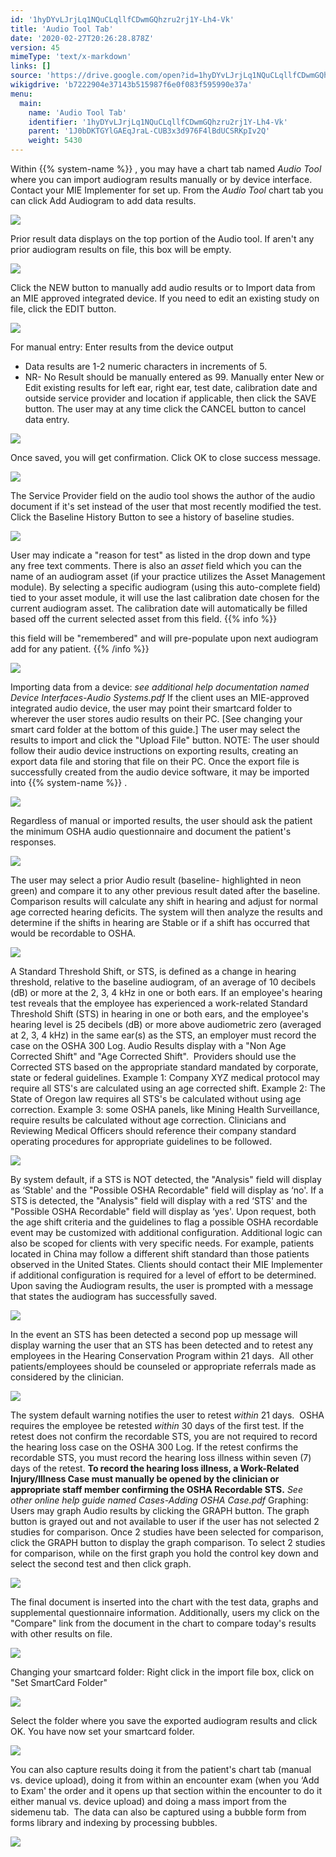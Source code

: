 ```yaml
---
id: '1hyDYvLJrjLq1NQuCLqllfCDwmGQhzru2rj1Y-Lh4-Vk'
title: 'Audio Tool Tab'
date: '2020-02-27T20:26:28.878Z'
version: 45
mimeType: 'text/x-markdown'
links: []
source: 'https://drive.google.com/open?id=1hyDYvLJrjLq1NQuCLqllfCDwmGQhzru2rj1Y-Lh4-Vk'
wikigdrive: 'b7222904e37143b515987f6e0f083f595990e37a'
menu:
  main:
    name: 'Audio Tool Tab'
    identifier: '1hyDYvLJrjLq1NQuCLqllfCDwmGQhzru2rj1Y-Lh4-Vk'
    parent: '1J0bDKTGYlGAEqJraL-CUB3x3d976F4lBdUCSRKpIv2Q'
    weight: 5430
---
```

Within {{% system-name %}} , you may have a chart tab named *Audio Tool* where you can import audiogram results manually or by device interface. Contact your MIE Implementer for set up. From the *Audio Tool* chart tab you can click Add Audiogram to add data results.

![](../audio-tool-tab.assets/100002010000030E00000104A8DBA2AEAB977B22.png)

Prior result data displays on the top portion of the Audio tool. If aren't any prior audiogram results on file, this box will be empty.

![](../audio-tool-tab.assets/100002010000029A000001310EFFE6CD7B999363.png)

Click the NEW button to manually add audio results or to Import data from an MIE approved integrated device. If you need to edit an existing study on file, click the EDIT button.

![](../audio-tool-tab.assets/1000000000000191000000D6654F8430F6C203FE.jpg)

For manual entry:
Enter results from the device output
* Data results are 1-2 numeric characters in increments of 5.
* NR- No Result should be manually entered as 99.
Manually enter New or Edit existing results for left ear, right ear, test date, calibration date and outside service provider and location if applicable, then click the SAVE button. The user may at any time click the CANCEL button to cancel data entry.

![](../audio-tool-tab.assets/10000000000001C3000000F3323720171F7E50A6.jpg)

Once saved, you will get confirmation. Click OK to close success message.

![](../audio-tool-tab.assets/1000020100000119000000B0097465D2254C5A66.png)

The Service Provider field on the audio tool shows the author of the audio document if it's set instead of the user that most recently modified the test.
Click the Baseline History Button to see a history of baseline studies.

![](../audio-tool-tab.assets/100002010000021B00000086BEA7409201BAA772.png)

User may indicate a "reason for test" as listed in the drop down and type any free text comments. There is also an *asset* field which you can the name of an audiogram asset (if your practice utilizes the Asset Management module). By selecting a specific audiogram (using this auto-complete field) tied to your asset module, it will use the last calibration date chosen for the current audiogram asset. The calibration date will automatically be filled based off the current selected asset from this field.
{{% info %}}

this field will be "remembered" and will pre-populate upon next audiogram add for any patient.
{{% /info %}}

![](../audio-tool-tab.assets/1000020100000255000000917EB1C07E9336ED63.png)

Importing data from a device: *see additional help documentation named Device Interfaces-Audio Systems.pdf*
If the client uses an MIE-approved integrated audio device, the user may point their smartcard folder to wherever the user stores audio results on their PC. [See changing your smart card folder at the bottom of this guide.] The user may select the results to import and click the "Upload File" button. NOTE: The user should follow their audio device instructions on exporting results, creating an export data file and storing that file on their PC. Once the export file is successfully created from the audio device software, it may be imported into {{% system-name %}} .

![](../audio-tool-tab.assets/10000201000002AF000000CC578DA4E3041CFE88.png)

Regardless of manual or imported results, the user should ask the patient the minimum OSHA audio questionnaire and document the patient's responses.

![](../audio-tool-tab.assets/100002010000039500000109924BDFC51B7FB385.png)

The user may select a prior Audio result (baseline- highlighted in neon green) and compare it to any other previous result dated after the baseline. Comparison results will calculate any shift in hearing and adjust for normal age corrected hearing deficits. The system will then analyze the results and determine if the shifts in hearing are Stable or if a shift has occurred that would be recordable to OSHA.

![](../audio-tool-tab.assets/10000000000001E800000178EAB6EF074D0357D3.jpg)

A Standard Threshold Shift, or STS, is defined as a change in hearing threshold, relative to the baseline audiogram, of an average of 10 decibels (dB) or more at the 2, 3, 4 kHz in one or both ears. If an employee's hearing test reveals that the employee has experienced a work-related Standard Threshold Shift (STS) in hearing in one or both ears, and the employee's hearing level is 25 decibels (dB) or more above audiometric zero (averaged at 2, 3, 4 kHz) in the same ear(s) as the STS, an employer must record the case on the OSHA 300 Log.
Audio Results display with a "Non Age Corrected Shift" and "Age Corrected Shift".  Providers should use the Corrected STS based on the appropriate standard mandated by corporate, state or federal guidelines. Example 1: Company XYZ medical protocol may require all STS's are calculated using an age corrected shift. Example 2: The State of Oregon law requires all STS's be calculated without using age correction. Example 3: some OSHA panels, like Mining Health Surveillance, require results be calculated without age correction. Clinicians and Reviewing Medical Officers should reference their company standard operating procedures for appropriate guidelines to be followed.

![](../audio-tool-tab.assets/10000000000001E70000003B75FC41E7FED6A119.jpg)

By system default, if a STS is NOT detected, the "Analysis" field will display as ‘Stable' and the "Possible OSHA Recordable" field will display as ‘no'. If a STS is detected, the "Analysis" field will display with a red ‘STS' and the "Possible OSHA Recordable" field will display as ‘yes'.
Upon request, both the age shift criteria and the guidelines to flag a possible OSHA recordable event may be customized with additional configuration. Additional logic can also be scoped for clients with very specific needs. For example, patients located in China may follow a different shift standard than those patients observed in the United States. Clients should contact their MIE Implementer if additional configuration is required for a level of effort to be determined.
Upon saving the Audiogram results, the user is prompted with a message that states the audiogram has successfully saved.

![](../audio-tool-tab.assets/10000000000000990000005F2E8B650FA82C1F45.jpg)

In the event an STS has been detected a second pop up message will display warning the user that an STS has been detected and to retest any employees in the Hearing Conservation Program within 21 days.  All other patients/employees should be counseled or appropriate referrals made as considered by the clinician.

![](../audio-tool-tab.assets/10000000000001380000008597CA38252FBEACAE.jpg)

The system default warning notifies the user to retest *within* 21 days.  OSHA requires the employee be retested *within* 30 days of the first test. If the retest does not confirm the recordable STS, you are not required to record the hearing loss case on the OSHA 300 Log. If the retest confirms the recordable STS, you must record the hearing loss illness within seven (7) days of the retest. **To record the hearing loss illness, a Work-Related Injury/Illness Case must manually be opened by the clinician or appropriate staff member confirming the OSHA Recordable STS.** *See other online help guide named Cases-Adding OSHA Case.pdf*
Graphing:
Users may graph Audio results by clicking the GRAPH button. The graph button is grayed out and not available to user if the user has not selected 2 studies for comparison. Once 2 studies have been selected for comparison, click the GRAPH button to display the graph comparison. To select 2 studies for comparison, while on the first graph you hold the control key down and select the second test and then click graph.

![](../audio-tool-tab.assets/1000020100000343000001D55840973A6C4D8C3A.png)

The final document is inserted into the chart with the test data, graphs and supplemental questionnaire information. Additionally, users my click on the "Compare" link from the document in the chart to compare today's results with other results on file.

![](../audio-tool-tab.assets/1000020100000509000001BEF8D85BD4623CCDE0.png)

Changing your smartcard folder:
Right click in the import file box, click on "Set SmartCard Folder"

![](../audio-tool-tab.assets/100002010000025A000001814F6AA9B7122FFA32.png)

Select the folder where you save the exported audiogram results and click OK. You have now set your smartcard folder.

![](../audio-tool-tab.assets/10000201000001470000015397A70E223CD2C40D.png)

You can also capture results doing it from the patient's chart tab (manual vs. device upload), doing it from within an encounter exam (when you ‘Add to Exam' the order and it opens up that section within the encounter to do it either manual vs. device upload) and doing a mass import from the sidemenu tab.  The data can also be captured using a bubble form from forms library and indexing by processing bubbles.

![](../audio-tool-tab.assets/10000201000001EC0000024F40EECE424DEB4AD9.png)

